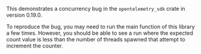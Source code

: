 This demonstrates a concurrency bug in the `opentelemetry_sdk` crate in version 0.19.0.

To reproduce the bug, you may need to run the main function of this library a few times. However, you should be able to see a run where the expected count value is less than the number of threads spawned that attempt to increment the counter.
